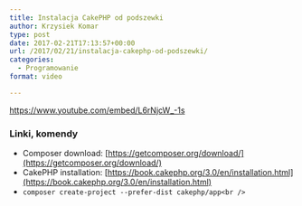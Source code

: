 ```yaml
---
title: Instalacja CakePHP od podszewki
author: Krzysiek Komar
type: post
date: 2017-02-21T17:13:57+00:00
url: /2017/02/21/instalacja-cakephp-od-podszewki/
categories:
  - Programowanie
format: video

---
```


https://www.youtube.com/embed/L6rNjcW_-1s


### Linki, komendy

  * Composer download: [https://getcomposer.org/download/](https://getcomposer.org/download/)
  * CakePHP installation: [https://book.cakephp.org/3.0/en/installation.html](https://book.cakephp.org/3.0/en/installation.html)
  * `composer create-project --prefer-dist cakephp/app<br />
`